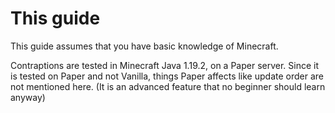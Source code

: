 # This guide

This guide assumes that you have basic knowledge of Minecraft.

Contraptions are tested in Minecraft Java 1.19.2, on a Paper server. Since it is tested on Paper and not Vanilla, things Paper affects like update order are not mentioned here. (It is an advanced feature that no beginner should learn anyway)
